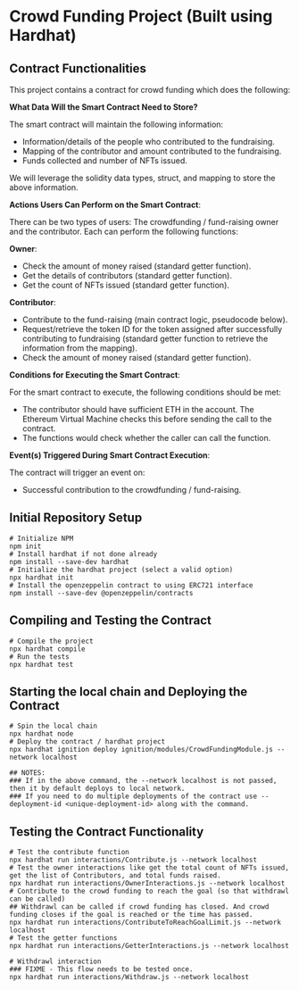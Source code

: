 # Crowd Funding Project (Built using Hardhat)

## Contract Functionalities

This project contains a contract for crowd funding which does the following:

**What Data Will the Smart Contract Need to Store?**

The smart contract will maintain the following information:

- Information/details of the people who contributed to the fundraising.
- Mapping of the contributor and amount contributed to the fundraising.
- Funds collected and number of NFTs issued.

We will leverage the solidity data types, struct, and mapping to store the above information.

**Actions Users Can Perform on the Smart Contract**:

There can be two types of users: The crowdfunding / fund-raising owner and the contributor.  Each can perform the following functions:

**Owner**:

- Check the amount of money raised (standard getter function).
- Get the details of contributors (standard getter function).
- Get the count of NFTs issued (standard getter function).

**Contributor**:

- Contribute to the fund-raising (main contract logic, pseudocode below).
- Request/retrieve the token ID for the token assigned after successfully contributing to fundraising (standard getter function to retrieve the information from the mapping).
- Check the amount of money raised (standard getter function).

**Conditions for Executing the Smart Contract**:

For the smart contract to execute, the following conditions should be met:

- The contributor should have sufficient ETH in the account. The Ethereum Virtual Machine checks this before sending the call to the contract.
- The functions would check whether the caller can call the function.

**Event(s) Triggered During Smart Contract Execution**:

The contract will trigger an event on:

- Successful contribution to the crowdfunding / fund-raising.

## Initial Repository Setup

```shell
# Initialize NPM
npm init
# Install hardhat if not done already
npm install --save-dev hardhat
# Initialize the hardhat project (select a valid option)
npx hardhat init
# Install the openzeppelin contract to using ERC721 interface
npm install --save-dev @openzeppelin/contracts
```

## Compiling and Testing the Contract

```shell
# Compile the project
npx hardhat compile
# Run the tests
npx hardhat test
```

## Starting the local chain and Deploying the Contract

```shell
# Spin the local chain
npx hardhat node
# Deploy the contract / hardhat project
npx hardhat ignition deploy ignition/modules/CrowdFundingModule.js --network localhost

## NOTES:
### If in the above command, the --network localhost is not passed, then it by default deploys to local network.
### If you need to do multiple deployments of the contract use --deployment-id <unique-deployment-id> along with the command.
```

## Testing the Contract Functionality

```shell
# Test the contribute function
npx hardhat run interactions/Contribute.js --network localhost
# Test the owner interactions like get the total count of NFTs issued, get the list of Contributors, and total funds raised.
npx hardhat run interactions/OwnerInteractions.js --network localhost
# Contribute to the crowd funding to reach the goal (so that withdrawl can be called)
## Withdrawl can be called if crowd funding has closed. And crowd funding closes if the goal is reached or the time has passed.
npx hardhat run interactions/ContributeToReachGoalLimit.js --network localhost
# Test the getter functions
npx hardhat run interactions/GetterInteractions.js --network localhost

# Withdrawl interaction
### FIXME - This flow needs to be tested once. 
npx hardhat run interactions/Withdraw.js --network localhost
```

